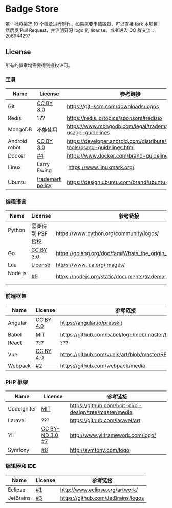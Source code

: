 # Badge Store

第一批将挑选 10 个徽章进行制作。如果需要申请徽章，可以直接 fork 本项目，然后发 Pull Request，并注明开源 logo 的 license。或者进入 QQ 群交流：[206944297](https://jq.qq.com/?_wv=1027&k=5X3l1CD)

## License

所有的徽章均需要得到授权许可。

### 工具

| Name     | License       | 参考链接  |
| -------- | ------------- | -------- |
| Git      | [CC BY 3.0](https://creativecommons.org/licenses/by/3.0/) | https://git-scm.com/downloads/logos | 
| Redis    | ??? | https://redis.io/topics/sponsors#redisio |
| MongoDB  | 不能使用 | https://www.mongodb.com/legal/trademark-usage-guidelines |
| Android robot | [CC BY 3.0](https://creativecommons.org/licenses/by/3.0/) | https://developer.android.com/distribute/marketing-tools/brand-guidelines.html |
| Docker   | [#4](https://github.com/justjavac/badge-store/issues/4) | https://www.docker.com/brand-guidelines |
| Linux    | Larry Ewing | https://www.linuxmark.org/ |
| Ubuntu   | [trademark policy](https://www.ubuntu.com/legal/terms-and-policies/intellectual-property-policy) | https://design.ubuntu.com/brand/ubuntu-logo/ |

### 编程语言

| Name     | License       | 参考链接  |
| -------- | ------------- | -------- |
| Python   | 需要得到 PSF 授权 | https://www.python.org/community/logos/ |
| Go       | [CC BY 3.0](https://creativecommons.org/licenses/by/3.0/) | https://golang.org/doc/faq#Whats_the_origin_of_the_mascot |
| Lua      | [License](https://www.lua.org/images/) | https://www.lua.org/images/ |
| Node.js  | [#5](https://github.com/justjavac/badge-store/issues/5) | https://nodejs.org/static/documents/trademark-policy.pdf |

### 前端框架

| Name     | License       | 参考链接  |
| -------- | ------------- | -------- |
| Angular  | [CC BY 4.0](https://creativecommons.org/licenses/by/4.0/) | https://angular.io/presskit |
| Babel    | [MIT](https://github.com/babel/logo/blob/master/LICENSE)  | https://github.com/babel/logo/blob/master/LICENSE |
| React    | ??? | ??? |
| Vue      | [CC BY 4.0](https://creativecommons.org/licenses/by/4.0/) | https://github.com/vuejs/art/blob/master/README.md |
| Webpack  | [#2](https://github.com/justjavac/badge-store/issues/2) | https://github.com/webpack/media |

### PHP 框架

| Name     | License       | 参考链接  |
| -------- | ------------- | -------- |
| CodeIgniter | [MIT](https://codeigniter.com/userguide3/license.html) | https://github.com/bcit-ci/ci-design/tree/master/media |
| Laravel     | ??? | https://github.com/laravel/art |
| Yii         | [CC BY-ND 3.0](http://creativecommons.org/licenses/by-nd/3.0/) [#7](https://github.com/justjavac/badge-store/issues/7) | http://www.yiiframework.com/logo/ |
| Symfony     | [#8](https://github.com/justjavac/badge-store/issues/8) | http://symfony.com/logo |

### 编辑器和 IDE

| Name     | License       | 参考链接  |
| -------- | ------------- | -------- |
| Eclipse  | [#1](https://github.com/justjavac/badge-store/issues/1) | http://www.eclipse.org/artwork/ |
| JetBrains| [#3](https://github.com/justjavac/badge-store/issues/3) | https://github.com/JetBrains/logos |
